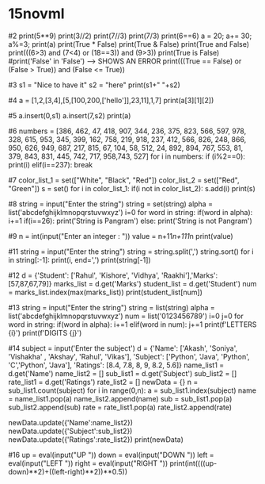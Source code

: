 # 15novml
#2
print(5**9)
print(3//2)
print(7//3)
print(7/3)
print(6==6)
a = 20; a+= 30; a%=3; print(a)
print(True * False)
print(True & False)
print(True and False)
print(((6>3) and (7<4) or (18==3)) and (9>3))
print(True is False)
#print('False' in 'False') --> SHOWS AN ERROR
print(((True == False) or (False > True)) and (False <= True))

#3
s1 = "Nice to have it"
s2 = "here"
print(s1+" "+s2)

#4
a = [1,2,[3,4],[5,[100,200,['hello']],23,11],1,7]
print(a[3][1][2])

#5
a.insert(0,s1)
a.insert(7,s2)
print(a)

#6
numbers = [386, 462, 47, 418, 907, 344, 236, 375, 823, 566, 597, 978, 328, 615, 953, 345, 399, 162, 758, 219, 918, 237, 412, 566, 826, 248, 866, 950, 626, 949, 687, 217, 815, 67, 104, 58, 512, 24, 892, 894, 767, 553, 81, 379, 843, 831, 445, 742, 717, 958,743, 527]
for i in numbers:
    if (i%2==0):
        print(i)
    elif(i==237):
        break

#7
color_list_1 = set(["White", "Black", "Red"])
color_list_2 = set(["Red", "Green"])
s = set()
for i in color_list_1:
    if(i not in color_list_2):
        s.add(i)
print(s)

#8
string = input("Enter the string")
string = set(string)
alpha = list('abcdefghijklmnopqrstuvwxyz')
i=0
for word in string:
    if(word in alpha):
        i+=1
if(i==26):
    print('String is Pangram')
else:
    print('String is not Pangram')

#9
n = int(input("Enter an integer : "))
value = n+11*n+111*n
print(value)

#11
string = input("Enter the string")
string = string.split(',')
string.sort()
for i in string[:-1]:
    print(i, end=',')
print(string[-1])

#12
d = {'Student': ['Rahul', 'Kishore', 'Vidhya', 'Raakhi'],'Marks': [57,87,67,79]}
marks_list = d.get('Marks')
student_list = d.get('Student')
num = marks_list.index(max(marks_list))
print(student_list[num])

#13
string = input("Enter the string")
string = list(string)
alpha = list('abcdefghijklmnopqrstuvwxyz')
num = list('0123456789')
i=0
j=0
for word in string:
    if(word in alpha):
        i+=1
    elif(word in num):
        j+=1
print(f'LETTERS {i}')
print(f'DIGITS {j}')

#14
subject = input('Enter the subject')
d = {'Name': ['Akash', 'Soniya', 'Vishakha' , 'Akshay', 'Rahul', 'Vikas'], 'Subject': ['Python', 'Java', 'Python', 'C','Python', 'Java'], 'Ratings': [8.4, 7.8, 8, 9, 8.2, 5.6]}
name_list1 = d.get('Name')
name_list2 = []
sub_list1 = d.get('Subject')
sub_list2 = []
rate_list1 = d.get('Ratings')
rate_list2 = []
newData = {}
n = sub_list1.count(subject)
for i in range(0,n):
    a = sub_list1.index(subject)
    name = name_list1.pop(a)
    name_list2.append(name)
    sub = sub_list1.pop(a)
    sub_list2.append(sub)
    rate = rate_list1.pop(a)
    rate_list2.append(rate)
    

newData.update({'Name':name_list2})
newData.update({'Subject':sub_list2})
newData.update({'Ratings':rate_list2})
print(newData)

#16
up = eval(input("UP "))
down = eval(input("DOWN "))
left = eval(input("LEFT "))
right = eval(input("RIGHT "))
print(int((((up-down)**2)+((left-right)**2))**0.5))
